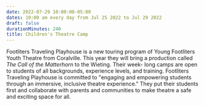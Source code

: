 ```yaml
---
date: 2022-07-29 10:00:00-05:00
dates: 10:00 am every day from Jul 25 2022 to Jul 29 2022
draft: false
durationMinutes: 240
title: Children's Theatre Camp
---
```


Footliters Traveling Playhouse is a new touring program of Young Footliters Youth Theatre from Coralville. This year they will bring a production called *The Call of the Matterhorn* to the Wieting. Their week- long camps are open to students of all backgrounds, experience levels, and training. Footliters Traveling Playhouse is 
committed to "engaging and empowering students through an immersive, inclusive theatre experience." They put their students first and collaborate with parents and communities to make theatre a safe and exciting space for all.